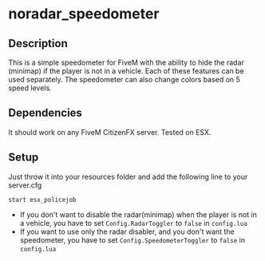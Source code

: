 # noradar_speedometer
## Description
This is a simple speedometer for FiveM with the ability to hide the radar (minimap) if the player is not in a vehicle. Each of these features can be used separately. The speedometer can also change colors based on 5 speed levels.
## Dependencies
It should work on any FiveM CitizenFX server.
Tested on ESX.
## Setup
Just throw it into your resources folder and add the following line to your server.cfg
```
start esx_policejob
```
* If you don't want to disable the radar(minimap) when the player is not in a vehicle, you have to set `Config.RadarToggler` to `false` in `config.lua`
* If you want to use only the radar disabler, and you don't want the speedometer, you have to set `Config.SpeedometerToggler` to `false` in `config.lua`
